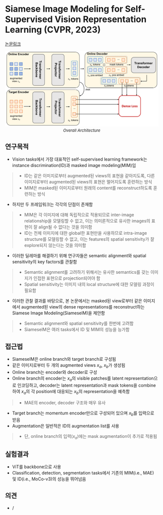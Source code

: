 # Siamese Image Modeling for Self-Supervised Vision Representation Learning (CVPR, 2023)

[논문링크](https://arxiv.org/abs/2206.01204)

<p align="center">
    <img width="600" alt='fig1' src="./img/05_34_01.png?raw=true"></br>
    <em><font size=2>Overall Architecture</font></em>
</p>

## 연구목적
- Vision tasks에서 가장 대표적인 self-supervised learning framework는 instance discrimination(ID)과 masked image modeling(MIM)임
> - ID는 같은 이미지로부터 augmented된 views의 표현을 같아지도록, 다른 이미지로부터 augmented된 views의 표현은 멀어지도록 훈련하는 방식
> - MIM은 masked된 이미지로부터 원래의 content를 reconstruct하도록 훈련하는 방식
- 하지만 두 프레임워크는 각각의 단점이 존재함
> - MIM은 각 이미지에 대해 독립적으로 적용되므로 inter-image relationship을 모델링할 수 없고, 이는 의미론적으로 유사한 images의 표현이 잘 align될 수 없다는 것을 의미함
> - ID는 전체 이미지에 대한 global한 표현만을 사용하므로 intra-image structure를 모델링할 수 없고, 이는 features의 spatial sensitivity가 잘 explore되지 않는다는 것을 의미함
- 이러한 딜레마를 해결하기 위해 연구자들은 semantic alignment와 spatial sensitivity의 key factors를 관찰함
> - Semantic alignment를 고려하기 위해서는 유사한 semantics를 갖는 이미지가 인접한 표현으로 projection되어야 함
> - Spatial sensitivity는 이미지 내의 local structure에 대한 모델링 과정이 필요함
- 이러한 관찰 결과를 바탕으로, 본 논문에서는 masked된 view로부터 같은 이미지에서 augmented된 view의 dense representations를 reconstruct하는 Siamese Image Modeling(SiameseIM)을 제안함
> - Semantic alignment와 spatial sensitivity를 한번에 고려함
> - SiameseIM은 여러 tasks에서 ID 및 MIM의 성능을 능가함

## 접근법
- SiameseIM은 online branch와 target branch로 구성됨
- 같은 이미지로부터 두 개의 augmented views $x_a$, $x_b$가 생성됨
- Online branch는 encoder와 decoder로 구성
- Online branch의 encoder는 $x_a$의 visible patches를 latent representation으로 인코딩하고, decoder는 latent representation과 mask tokens을 combine하여 $x_a$의 각 position에 대응되는 $x_b$의 representation을 예측함
> - MAE의 encoder, decoder 구조와 매우 유사
- Target branch는 momentum encoder만으로 구성되어 있으며 $x_b$를 입력으로 받음
- Augmentation은 일반적은 ID의 augmentation list를 사용
> - 단, online branch의 입력($x_a$)에는 mask augmentation이 추가로 적용됨

## 실험결과
- ViT를 backbone으로 사용
- Classification, detection, segmentation tasks에서 기존의 MIM(i.e., MAE) 및 ID(i.e., MoCo-v3)의 성능을 뛰어넘음

## 의견
- /